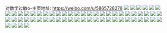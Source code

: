 对数学过敏o-主页地址: https://weibo.com/u/5865728278 
![](https://wx4.sinaimg.cn/mw2000/006oXZSCly1h9orjcyqlej30n01dsapg.jpg) 
![](https://wx4.sinaimg.cn/mw2000/006oXZSCly1h9m1m276gwj305a05at8q.jpg) 
![](https://wx4.sinaimg.cn/mw2000/006oXZSCly1h9fh8g5omzj30n00lvmyv.jpg) 
![](https://wx4.sinaimg.cn/mw2000/006oXZSCly1h93r36qsiij31sc2ds7wi.jpg) 
![](https://wx4.sinaimg.cn/mw2000/006oXZSCly1h93r38xm0cj31sc2ds7wi.jpg) 
![](https://wx4.sinaimg.cn/mw2000/006oXZSCly1h93r3b3sajj31sc2dsb2a.jpg) 
![](https://wx4.sinaimg.cn/mw2000/006oXZSCly1h93r3dodg0j31sc2dsb2a.jpg) 
![](https://wx4.sinaimg.cn/mw2000/006oXZSCly1h91noui5gcj32c0340npf.jpg) 
![](https://wx4.sinaimg.cn/mw2000/006oXZSCly1h8wxo561sgj33402c0npe.jpg) 
![](https://wx4.sinaimg.cn/mw2000/006oXZSCly1h8ppkpnk8fj31c92ds1kx.jpg) 
![](https://wx4.sinaimg.cn/mw2000/006oXZSCly1h8ppkoz2vzj31c92ds1kx.jpg) 
![](https://wx4.sinaimg.cn/mw2000/006oXZSCly1h8ppkqnf1yj31c92dsb29.jpg) 
![](https://wx4.sinaimg.cn/mw2000/006oXZSCly1h8gilggcbyj30u0140tez.jpg) 
![](https://wx4.sinaimg.cn/mw2000/006oXZSCly1h8brho8uorj30n00uoqah.jpg) 
![](https://wx4.sinaimg.cn/mw2000/006oXZSCly1h8brhp07c9j30n00uowmf.jpg) 
![](https://wx4.sinaimg.cn/mw2000/006oXZSCly1h8brhr9apgj30n00uowmu.jpg) 
![](https://wx4.sinaimg.cn/mw2000/006oXZSCly1h83dz7pknqj314f1hwtpq.jpg) 
![](https://wx4.sinaimg.cn/mw2000/006oXZSCly1h83dyr6v2yj310f1ckn7j.jpg) 
![](https://wx4.sinaimg.cn/mw2000/006oXZSCly1h80ds94e5mj30u0190qis.jpg) 
![](https://wx4.sinaimg.cn/mw2000/006oXZSCly1h80ds4vy7oj30u019018h.jpg) 
![](https://wx4.sinaimg.cn/mw2000/006oXZSCly1h80dscori4j30u0190tme.jpg) 
![](https://wx4.sinaimg.cn/mw2000/006oXZSCly1h7hyg0obunj31ll24shdt.jpg) 
![](https://wx4.sinaimg.cn/mw2000/006oXZSCly1h7hyg2ecdtj31pv2aikjl.jpg) 
![](https://wx4.sinaimg.cn/mw2000/006oXZSCly1h7gs1z92g3j316o1m07ba.jpg) 
![](https://wx4.sinaimg.cn/mw2000/006oXZSCly1h7gs2045cpj316o1le1kx.jpg) 
![](https://wx4.sinaimg.cn/mw2000/006oXZSCly1h7gs1y0x8gj316o1lkn3u.jpg) 
![](https://wx4.sinaimg.cn/mw2000/006oXZSCly1h7gs216xb6j316o1lg7wh.jpg) 
![](https://wx4.sinaimg.cn/mw2000/006oXZSCly1h7fmdmi1ypj30n00uo420.jpg) 
![](https://wx4.sinaimg.cn/mw2000/006oXZSCly1h7fmdma3pkj30n00uodk9.jpg) 
![](https://wx4.sinaimg.cn/mw2000/006oXZSCly1h7cqnkmqgjj30n00uon2i.jpg) 
![](https://wx4.sinaimg.cn/mw2000/006oXZSCly1h7cqnkdtg3j30n00uo0xm.jpg) 
![](https://wx4.sinaimg.cn/mw2000/006oXZSCly1h74l38omeej30iu0iuwf5.jpg) 
![](https://wx4.sinaimg.cn/mw2000/006oXZSCly1h71pyqq0gsj30n014wk0u.jpg) 
![](https://wx4.sinaimg.cn/mw2000/006oXZSCly1h71pyrg03tj31c92dskjl.jpg) 
![](https://wx4.sinaimg.cn/mw2000/006oXZSCly1h71pyqc75wj31c82dr7bf.jpg) 
![](https://wx4.sinaimg.cn/mw2000/006oXZSCly1h7078z4x05j30n00uogs0.jpg) 
![](https://wx4.sinaimg.cn/mw2000/006oXZSCly1h7078zejb1j30n00uoq8k.jpg) 
![](https://wx4.sinaimg.cn/mw2000/006oXZSCly1h7078zzwmuj30n00uowl0.jpg) 
![](https://wx4.sinaimg.cn/mw2000/006oXZSCly1h6mdo5ihuuj32c033zx6q.jpg) 
![](https://wx4.sinaimg.cn/mw2000/006oXZSCly1h5449fpanlj32c02c0b29.jpg) 
![](https://wx4.sinaimg.cn/mw2000/006oXZSCly1h45efcpgqzj30c00chq38.jpg) 
![](https://wx4.sinaimg.cn/mw2000/006oXZSCly1h3qgk6gkezj320l2os1kx.jpg) 
![](https://wx4.sinaimg.cn/mw2000/006oXZSCly1h3qgk7b7n6j31tw2funnp.jpg) 
![](https://wx4.sinaimg.cn/mw2000/006oXZSCly1h3objxv14rj30u00tzdim.jpg) 
![](https://wx4.sinaimg.cn/mw2000/006oXZSCly1h2tu1vqcwgj30ul0u03zo.jpg) 
![](https://wx4.sinaimg.cn/mw2000/006oXZSCly1h2cppw71xxj30mi0u0qcl.jpg) 
![](https://wx4.sinaimg.cn/mw2000/006oXZSCly1h2cpq0s15ej30mi0u010y.jpg) 
![](https://wx4.sinaimg.cn/mw2000/006oXZSCly1h28i917ah7j30j60gqdhz.jpg) 
![](https://wx4.sinaimg.cn/mw2000/006oXZSCly1h25pvlpbqtj31p72fiu0y.jpg) 
![](https://wx4.sinaimg.cn/mw2000/006oXZSCly1h25pvmri7uj31gx2327wi.jpg) 
![](https://wx4.sinaimg.cn/mw2000/006oXZSCly1h25pvkntyjj31kb2827wi.jpg) 
![](https://wx4.sinaimg.cn/mw2000/006oXZSCly1h1wcrtqpz0j30u0190ada.jpg) 
![](https://wx4.sinaimg.cn/mw2000/006oXZSCly1h1wcrt9fw0j30u0190whr.jpg) 
![](https://wx4.sinaimg.cn/mw2000/006oXZSCly1h0csjhqndyj30w01kw4p8.jpg) 
![](https://wx4.sinaimg.cn/mw2000/006oXZSCly1h0csjgkl1tj30w01kw1kx.jpg) 
![](https://wx4.sinaimg.cn/mw2000/006oXZSCly1h0csjj3k35j30w01kwkiy.jpg) 
![](https://wx4.sinaimg.cn/mw2000/006oXZSCly1h0csjk8l62j30w01kw1kx.jpg) 
![](https://wx4.sinaimg.cn/mw2000/006oXZSCly1gms181iq9rj32c0340npe.jpg) 
![](https://wx4.sinaimg.cn/mw2000/006oXZSCly1gms17z6yubj32c0340hdt.jpg) 
![](https://wx4.sinaimg.cn/mw2000/006oXZSCly1gms182u6kzj32c0340qv6.jpg) 
